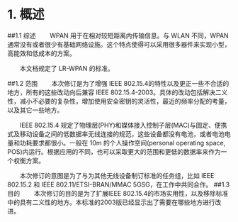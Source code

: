 # 1. 概述

##1.1 综述
　　WPAN 用于在相对较短距离内传输信息。与 WLAN 不同，WPAN 通常没有或者很少有基础网络设施。这个特点使得可以采用很多器件来实现小型，高能效和低成本的方案。
  
　　本文档规定了 LR-WPAN 的标准。

##1.2 范围
　　本次修订是为了增强 IEEE 802.15.4的特性以及更正一些不合适的地方，所有的这些改动向后兼容 IEEE 802.15.4-2003。具体的改动包括解决二义性，减小不必要的复杂性，增加使用安全密钥的灵活性，最近的频率分配的考量，以及其它一些地方。

　　IEEE 802.15.4 规定了物理层(PHY)和媒体接入控制子层(MAC)与固定、便携式及移动设备之间的低数据率无线连接的规范，这些设备都没有电池，或者电池电量和功耗要求都很小。一般在 10m 的个人操作空间(personal operating space, POS)内运行。根据应用的不同，也可以采取更大的范围和更低的数据率来作为一个权衡方案。
  
　　本次修订的意图是为了与为其他无线设备制订标准的任务组，比如 IEEE 802.15.2 和 IEEE 802.11/ETSI-BRAN/MMAC 5GSG，在工作中共同合作。
##1.3 目的
　　本次修订的目的是为了扩展IEEE 802.15.4的市场实用性，以及移除标准中的具有二义性的地方。本标准的2003版已经显示出了需要在哪些地方进行改进。